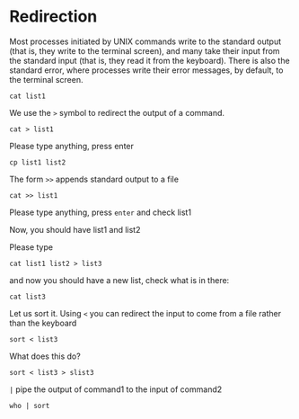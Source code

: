 # Redirection
Most processes initiated by UNIX commands write to the standard output (that is, they write to the terminal screen), and many take their input from the standard input (that is, they read it from the keyboard). There is also the standard error, where processes write their error messages, by default, to the terminal screen.



```
cat list1
```
We use the `>` symbol to redirect the output of a command. 
```
cat > list1
```
Please type anything, press enter

```
cp list1 list2
```
The form `>>` appends standard output to a file
```
cat >> list1
```
Please type anything, press `enter` and check list1

Now, you should have list1 and list2

Please type 
```
cat list1 list2 > list3
```
and now you should have a new list, check what is in there:
```
cat list3
```

Let us sort it. Using `<` you can redirect the input to come from a file rather than the keyboard
```
sort < list3
```

What does this do? 

```
sort < list3 > slist3
```
`|` pipe the output of command1 to the input of command2
```
who | sort
```